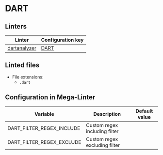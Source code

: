 <!-- markdownlint-disable MD003 MD020 MD033 MD041 -->
<!-- Generated by .automation/build.py, please do not update manually -->
<!-- Instead, update descriptor file at https://github.com/nvuillam/mega-linter/tree/master/megalinter/descriptors/dart.yml -->
# DART

## Linters

| Linter | Configuration key |
| ------ | ----------------- |
| [dartanalyzer](dart_dartanalyzer.md) | [DART](dart_dartanalyzer.md) |

## Linted files

- File extensions:
  - `.dart`

## Configuration in Mega-Linter

| Variable | Description | Default value |
| ----------------- | -------------- | -------------- |
| DART_FILTER_REGEX_INCLUDE | Custom regex including filter |  |
| DART_FILTER_REGEX_EXCLUDE | Custom regex excluding filter |  |

